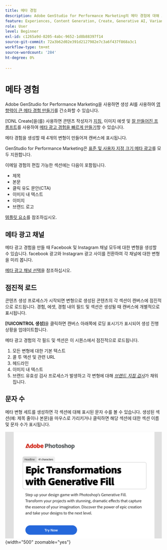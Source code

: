 ```yaml
---
title: 메타 경험
description: Adobe GenStudio for Performance Marketing의 메타 경험에 대해 모두 알아보십시오.
feature: Experiences, Content Generation, Create, Generative AI, Variant Generation
role: User
level: Beginner
exl-id: c1265a9d-8205-4abc-9652-1d8b88397f14
source-git-commit: 72a3b62d02e391d2127982e7c3a6f437f868a3c1
workflow-type: tm+mt
source-wordcount: '284'
ht-degree: 0%

---
```


# 메타 경험

Adobe GenStudio for Performance Marketing을 사용하면 생성 AI를 사용하여 [영향력이 큰 메타 경험 만들기](/help/user-guide/create/create-meta-ad.md)를 간소화할 수 있습니다.

[!DNL Create]을(를) 사용하면 콘텐츠 작성자가 [지침](/help/user-guide/guidelines/overview.md), 이미지 에셋 및 [잘 만들어진 프롬프트](/help/user-guide/effective-prompts.md)를 사용하여 [메타 광고 경험을 빠르게 만들기](/help/user-guide/create/create-meta-ad.md)할 수 있습니다.

메타 경험을 생성할 때 4개의 변형이 만들어져 캔버스에 표시됩니다.

GenStudio for Performance Marketing은 [표준 및 사용자 지정 크기 메타 광고](/help/user-guide/content/best-practices-for-templates.md#follow-channel-specific-template-guidelines)를 모두 지원합니다.

이메일 경험의 편집 가능한 섹션에는 다음이 포함됩니다.

* 제목
* 본문
* 클릭 유도 문안(CTA)
* 이미지 내 텍스트
* 이미지
* 브랜드 로고

[템플릿 요소](/help/user-guide/content/use-templates.md#template-elements)를 참조하십시오.

<!-- ## Meta ad capabilities

Content creators and marketers can produce brand-consistent Meta ad experiences in GenStudio for Performance Marketing. -->

## 메타 광고 채널

메타 광고 경험을 만들 때 Facebook 및 Instagram 채널 모두에 대한 변형을 생성할 수 있습니다. facebook 광고와 Instagram 광고 사이를 전환하여 각 채널에 대한 변형을 미리 봅니다.

[메타 광고 채널 선택](/help/user-guide/create/create-meta-ad.md#choose-meta-ads-channel)을 참조하십시오.

## 점진적 로드

콘텐츠 생성 프로세스가 시작되면 변형으로 생성된 콘텐츠의 각 섹션이 캔버스에 점진적으로 로드됩니다. 경험, 에셋, 경험 내의 필드 및 섹션은 생성될 때 캔버스에 개별적으로 표시됩니다.

**[!UICONTROL 생성]**&#x200B;을 클릭하면 캔버스 아래쪽에 로딩 표시기가 표시되어 생성 진행 상황을 업데이트합니다.

메타 광고 경험의 각 필드 및 섹션은 이 시퀀스에서 점진적으로 로드됩니다.

1. 모든 변형에 대한 기본 텍스트
1. 콜 투 액션 및 관련 URL
1. 헤드라인
1. 이미지 내 텍스트
1. 브랜드 유효성 검사 프로세스가 발생하고 각 변형에 대해 [_브랜드 지침 검사_](/help/user-guide/guidelines/brand-validation.md#brand-guidelines-check)&#x200B;가 채워집니다.

## 문자 수

메타 변형 세트를 생성하면 각 섹션에 대해 표시된 문자 수를 볼 수 있습니다. 생성된 섹션(예: 제목 줄이나 본문)을 마우스로 가리키거나 클릭하면 해당 섹션에 대한 섹션 이름 및 문자 수가 표시됩니다.

![문자 수](/help/assets/character-count.png){width="500" zoomable="yes"}
